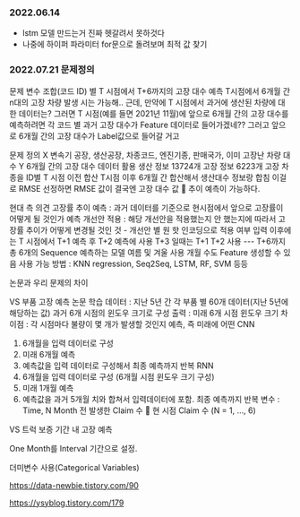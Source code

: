 ### 2022.06.14
- lstm 모델 만드는거 진짜 헷갈려서 못하것다
- 나중에 하이퍼 파라미터 for문으로 돌려보며 최적 값 찾기

### 2022.07.21 문제정의
문제 변수 조합(코드 ID) 별 T 시점에서 T+6까지의 고장 대수 예측
T시점에서 6개월 간 n대의 고장 차량 발생 시는 가능해..
근데, 만약에 T 시점에서 과거에 생산된 차량에 대한 데이터는?
그러면 T 시점(예를 들면 2021년 11월)에 앞으로 6개월 간의 고장 대수를 예측하려면 각 코드 별 과거 고장 대수가 Feature 데이터로 들어가겠네?? 그러고 앞으로 6개월 간의 고장 대수가 Label값으로 들어갈 거고

문제 정의
X 	변속기 공장, 생산공장, 차종코드, 엔진기종, 판매국가, 이미 고장난 차량 대수
Y 	6개월 간의 고장 대수
데이터 활용
생산 정보 13724개
고장 정보 6223개
고장 차종을 ID별 T 시점 이전 합산 T시점 이후 6개월 간 합산해서 생산대수 정보랑 합침
이걸로 RMSE 선정하면 RMSE 값이 결국엔 고장 대수 값  추이 예측이 가능하다.

현대 측 의견
고장률 추이 예측 : 과거 데이터를 기준으로 현시점에서 앞으로 고장률이 어떻게 될 것인가 예측
개선안 적용 : 해당 개선안을 적용했는지 안 했는지에 따라서 고장률 추이가 어떻게 변경될 것인 것 - 개선안 별 원 핫 인코딩으로 적용 여부 입력
이후에는 T 시점에서 T+1 예측 후 T+2 예측에 사용 T+3 일때는 T+1 T+2 사용 --- T+6까지 총 6개의 Sequence 예측하는 모델
여름 및 겨울 사용 개월 수도 Feature 생성할 수 있음
사용 가능 방법 : KNN regression, Seq2Seq, LSTM, RF, SVM 등등




논문과 우리 문제의 차이

VS 부품 고장 예측 논문
학습 데이터 : 지난 5년 간 각 부품 별 60개 데이터(지난 5년에 해당하는 값) 과거 6개 시점의 윈도우 크기로 구성
출력 : 미래 6개 시점 윈도우 크기
차이점 : 각 시점마다 불량이 몇 개가 발생할 것인지 예측, 즉 미래에 어떤
CNN
1.	6개월을 입력 데이터로 구성
2.	미래 6개월 예측
3.	예측값을 입력 데이터로 구성해서 최종 예측까지 반복
RNN
1.	6개월을 입력 데이터로 구성 (6개월 시점 윈도우 크기 구성)
2.	미래 1개월 예측
3.	예측값을 과거 5개월 치와 합쳐서 입력데이터에 포함. 최종 예측까지 반복
변수 : Time, N Month 전 발생한 Claim 수  현 시점 Claim 수 (N = 1, …, 6)

VS 트럭 보증 기간 내 고장 예측
  

One Month를 Interval 기간으로 설정.

더미변수 사용(Categorical Variables)

https://data-newbie.tistory.com/90

https://ysyblog.tistory.com/179
